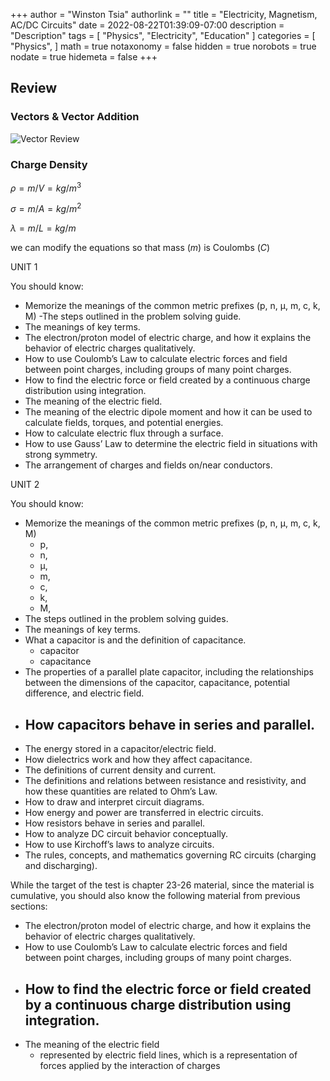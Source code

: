 +++
author = "Winston Tsia"
authorlink = ""
title = "Electricity, Magnetism, AC/DC Circuits"
date = 2022-08-22T01:39:09-07:00
description = "Description"
tags = [
    "Physics",
    "Electricity",
    "Education"
]
categories = [
    "Physics",
]
math = true
notaxonomy = false
hidden = true
norobots = true
nodate = true
hidemeta = false
+++

## Review

### Vectors & Vector Addition
![Vector Review](/rover/img/Physics/ReviewVector.jpg)


### Charge Density
$\rho = m/V = kg/m^3$

$\sigma = m/A = kg/m^2$

$\lambda = m/L = kg/m$

we can modify the equations so that mass ($m$) is Coulombs ($C$)

UNIT 1

You should know:

- Memorize the meanings of the common metric prefixes (p, n, µ, m, c, k, M)
-The steps outlined in the problem solving guide.
- The meanings of key terms.
- The electron/proton model of electric charge, and how it explains the behavior of electric charges qualitatively.
- How to use Coulomb’s Law to calculate electric forces and field between point charges, including groups of many point charges.
- How to find the electric force or field created by a continuous charge distribution using integration.
- The meaning of the electric field.
- The meaning of the electric dipole moment and how it can be used to calculate fields, torques, and potential energies.
- How to calculate electric flux through a surface.
- How to use Gauss’ Law to determine the electric field in situations with strong symmetry.
- The arrangement of charges and fields on/near conductors.

UNIT 2 

You should know:
- Memorize the meanings of the common metric prefixes (p, n, μ, m, c, k, M)
  - p, 
  - n, 
  - μ, 
  - m, 
  - c, 
  - k, 
  - M, 
- The steps outlined in the problem solving guides.
- The meanings of key terms.
- What a capacitor is and the definition of capacitance.
  - capacitor
  - capacitance
- The properties of a parallel plate capacitor, including the relationships between the dimensions of the capacitor, capacitance, potential difference, and electric field.
- How capacitors behave in series and parallel.
  - 
- The energy stored in a capacitor/electric field.
- How dielectrics work and how they affect capacitance.
- The definitions of current density and current.
- The definitions and relations between resistance and resistivity, and how these quantities are related to Ohm’s Law.
- How to draw and interpret circuit diagrams.
- How energy and power are transferred in electric circuits.
- How resistors behave in series and parallel.
- How to analyze DC circuit behavior conceptually.
- How to use Kirchoff’s laws to analyze circuits.
- The rules, concepts, and mathematics governing RC circuits (charging and discharging).

While the target of the test is chapter 23-26 material, since the material is cumulative, you should
also know the following material from previous sections:

- The electron/proton model of electric charge, and how it explains the behavior of electric charges qualitatively.
- How to use Coulomb’s Law to calculate electric forces and field between point charges, including groups of many point charges.
- How to find the electric force or field created by a continuous charge distribution using integration.
  - 
- The meaning of the electric field
  - represented by electric field lines, which is a representation of forces applied by the interaction of charges